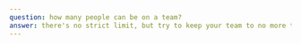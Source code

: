 ```yaml
---
question: how many people can be on a team?
answer: there's no strict limit, but try to keep your team to no more than 4 people.
---
```

